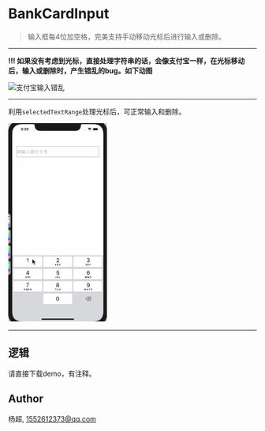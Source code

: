# BankCardInput
> 输入框每4位加空格，完美支持手动移动光标后进行输入或删除。

---

**!!! 如果没有考虑到光标，直接处理字符串的话，会像支付宝一样，在光标移动后，输入或删除时，产生错乱的bug。如下动图**

<img src="https://github.com/1552612373/BankCardInput/blob/master/alipay_bank.gif" width=200 alt="支付宝输入错乱">

---

利用`selectedTextRange`处理光标后，可正常输入和删除。

<img src="https://github.com/1552612373/BankCardInput/blob/master/my_bank1.gif" width=200 alt="处理光标后">

---

## 逻辑

请直接下载demo，有注释。

## Author

杨超, 1552612373@qq.com